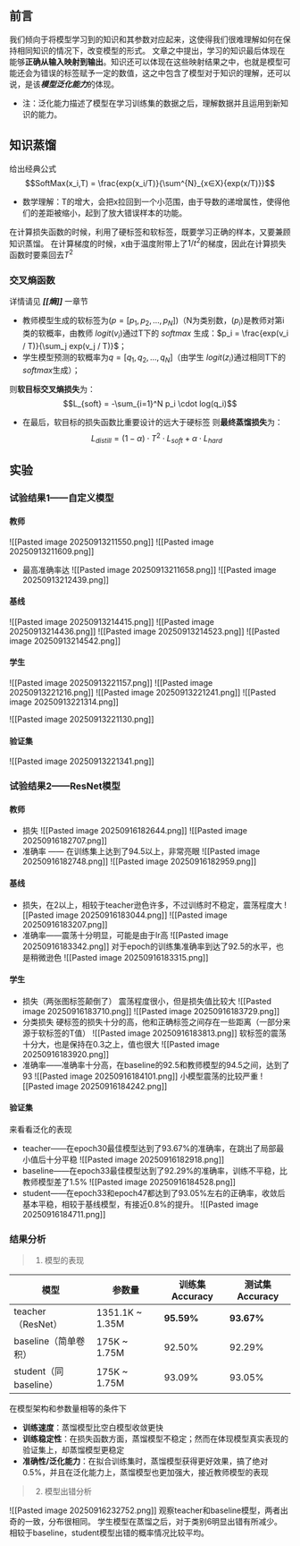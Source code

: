 
## 前言
我们倾向于将模型学习到的知识和其参数对应起来，这使得我们很难理解如何在保持相同知识的情况下，改变模型的形式。
文章之中提出，学习的知识最后体现在能够**正确从输入映射到输出**。知识还可以体现在这些映射结果之中，也就是模型可能还会为错误的标签赋予一定的数值，这之中包含了模型对于知识的理解，还可以说，是该***模型泛化能力***的体现。

- 注：泛化能力描述了模型在学习训练集的数据之后，理解数据并且运用到新知识的能力。

## 知识蒸馏

给出经典公式
$$SoftMax(x_i,T) = \frac{exp(x_i/T)}{\sum^{N}_{x∈X}{exp(x/T)}}$$
- 数学理解：T的增大，会把x拉回到一个小范围，由于导数的递增属性，使得他们的差距被缩小，起到了放大错误样本的功能。

在计算损失函数的时候，利用了硬标签和软标签，既要学习正确的样本，又要兼顾知识蒸馏。
在计算梯度的时候，x由于温度附带上了$1/t^2$的梯度，因此在计算损失函数时要乘回去$T^2$

### 交叉熵函数
详情请见 ___[[熵]]___ 一章节
- 教师模型生成的软标签为($p = [p_1, p_2,..., p_N]$)（N为类别数，($p_i$)是教师对第i类的软概率，由教师 $logit(v_i)$通过T下的 $softmax$ 生成：$p_i = \frac{exp(v_i / T)}{\sum_j exp(v_j / T)}$；
- 学生模型预测的软概率为$q = [q_1, q_2,..., q_N]$（由学生 $logit(z_i)$通过相同T下的 $softmax$生成）；
  
则**软目标交叉熵损失**为：$$L_{soft} = -\sum_{i=1}^N p_i \cdot log(q_i)$$
- 在最后，软目标的损失函数比重要设计的远大于硬标签
则**最终蒸馏损失**为：$$L_{distill} = (1 - \alpha) \cdot T^2 \cdot L_{soft} + \alpha \cdot L_{hard}$$
## 实验
### 试验结果1——自定义模型
#### 教师
![[Pasted image 20250913211550.png]]
![[Pasted image 20250913211609.png]]
- 最高准确率达
![[Pasted image 20250913211658.png]]
![[Pasted image 20250913212439.png]]

#### 基线
![[Pasted image 20250913214415.png]]
![[Pasted image 20250913214436.png]]
![[Pasted image 20250913214523.png]]
![[Pasted image 20250913214542.png]]
#### 学生
![[Pasted image 20250913221157.png]]
![[Pasted image 20250913221216.png]]
![[Pasted image 20250913221241.png]]
![[Pasted image 20250913221314.png]]

![[Pasted image 20250913221130.png]]
#### 验证集
![[Pasted image 20250913221341.png]]

### 试验结果2——ResNet模型
#### 教师
- 损失
![[Pasted image 20250916182644.png]]
![[Pasted image 20250916182707.png]]
- 准确率 —— 在训练集上达到了94.5以上，非常亮眼
![[Pasted image 20250916182748.png]]
![[Pasted image 20250916182959.png]]
#### 基线
- 损失，在2以上，相较于teacher逊色许多，不过训练时不稳定，震荡程度大
![[Pasted image 20250916183044.png]]
![[Pasted image 20250916183207.png]]
- 准确率——震荡十分明显，可能是由于lr高
![[Pasted image 20250916183342.png]]
对于epoch的训练集准确率到达了92.5的水平，也是稍微逊色
![[Pasted image 20250916183315.png]]

#### 学生
- 损失（两张图标签颠倒了）
震荡程度很小，但是损失值比较大
![[Pasted image 20250916183710.png]]
![[Pasted image 20250916183729.png]]
- 分类损失
硬标签的损失十分的高，他和正确标签之间存在一些距离（一部分来源于软标签的T值）
![[Pasted image 20250916183813.png]]
软标签的震荡十分大，也是保持在0.3之上，值也很大
![[Pasted image 20250916183920.png]]
- 准确率——准确率十分高，在baseline的92.5和教师模型的94.5之间，达到了93
![[Pasted image 20250916184101.png]]
小模型震荡的比较严重
![[Pasted image 20250916184242.png]]


#### 验证集
来看看泛化的表现
- teacher——在epoch30最佳模型达到了93.67%的准确率，在跳出了局部最小值后十分平稳
![[Pasted image 20250916182918.png]]
- baseline——在epoch33最佳模型达到了92.29%的准确率，训练不平稳，比教师模型差了1.5%
![[Pasted image 20250916184528.png]]
- student——在epoch33和epoch47都达到了93.05%左右的正确率，收敛后基本平稳，相较于基线模型，有接近0.8%的提升。
![[Pasted image 20250916184711.png]]

### 结果分析


> 1. 模型的表现

| 模型                 | 参数量             | 训练集Accuracy | 测试集Accuracy |
| ------------------ | --------------- | ----------- | ----------- |
| teacher（ResNet）    | 1351.1K ~ 1.35M | **95.59%**  | **93.67%**  |
| baseline（简单卷积）     | 175K ~ 1.75M    | 92.50%      | 92.29%      |
| student（同baseline） | 175K ~ 1.75M    | 93.09%      | 93.05%      |
在模型架构和参数量相等的条件下
- **训练速度**：蒸馏模型比空白模型收敛更快
- **训练稳定性**：在损失函数方面，蒸馏模型不稳定；然而在体现模型真实表现的验证集上，却蒸馏模型更稳定
- **准确性/泛化能力**：在拟合训练集时，蒸馏模型获得更好效果，搞了绝对0.5%，并且在泛化能力上，蒸馏模型也更加强大，接近教师模型的表现


> 2. 模型出错分析

![[Pasted image 20250916232752.png]]
观察teacher和baseline模型，两者出奇的一致，分布很相同。
学生模型在蒸馏之后，对于类别6明显出错有所减少。
相较于baseline，student模型出错的概率情况比较平均。